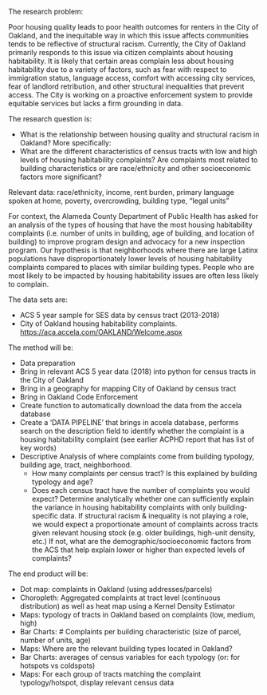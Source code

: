 The research problem:

Poor housing quality leads to poor health outcomes for renters in the City of Oakland, and the inequitable way in which this issue affects communities tends to be reflective of structural racism. Currently, the City of Oakland primarily responds to this issue via citizen complaints about housing habitability. It is likely that certain areas complain less about housing habitability due to a variety of factors, such as fear with respect to immigration status, language access, comfort with accessing city services, fear of landlord retribution, and other structural inequalities that prevent access. The City is working on a proactive enforcement system to provide equitable services but lacks a firm grounding in data.

The research question is:

- What is the relationship between housing quality and structural racism in Oakland? More specifically:
- What are the different characteristics of census tracts with low and high levels of housing habitability complaints? Are complaints most related to building characteristics or are race/ethnicity and other socioeconomic factors more significant?

Relevant data: race/ethnicity, income, rent burden, primary language spoken at home, poverty, overcrowding, building type, “legal units”

For context, the Alameda County Department of Public Health has asked for an analysis of the types of housing that have the most housing habitability complaints (i.e. number of units in building, age of building, and location of building) to improve program design and advocacy for a new inspection program. Our hypothesis is that neighborhoods where there are large Latinx populations have disproportionately lower levels of housing habitability complaints compared to places with similar building types. People who are most likely to be impacted by housing habitability issues are often less likely to complain.

The data sets are:
- ACS 5 year sample for SES data by census tract (2013-2018)
- City of Oakland housing habitability complaints. https://aca.accela.com/OAKLAND/Welcome.aspx

The method will be:
- Data preparation
- Bring in relevant ACS 5 year data (2018) into python for census tracts in the City of Oakland
- Bring in a geography for mapping City of Oakland by census tract
- Bring in Oakland Code Enforcement
- Create function to automatically download the data from the accela database
- Create a ‘DATA PIPELINE’ that brings in accela database, performs search on the description field to identify whether the complaint is a housing habitability complaint (see earlier ACPHD report that has list of key words)
- Descriptive Analysis of where complaints come from building typology, building age, tract,  neighborhood. 
  - How many complaints per census tract? Is this explained by building typology and age?
  - Does each census tract have the number of complaints you would expect? Determine analytically whether one can sufficiently explain the variance in housing habitability complaints with only building-specific data. If structural racism & inequality is not playing a role, we would expect a proportionate amount of complaints across tracts given relevant housing stock (e.g. older buildings, high-unit density, etc.) If not, what are the demographic/socioeconomic factors from the ACS that help explain lower or higher than expected levels of complaints?
  
The end product will be:
- Dot map: complaints in Oakland (using addresses/parcels)
- Choropleth: Aggregated complaints at tract level (continuous distribution) as well as heat map using a Kernel Density Estimator
- Maps: typology of tracts in Oakland based on complaints (low, medium, high)
- Bar Charts: # Complaints per building characteristic (size of parcel, number of units, age)
- Maps: Where are the relevant  building types located in Oakland?
- Bar Charts: averages of census variables for each typology (or: for hotspots vs coldspots)
- Maps: For each group of tracts matching the complaint typology/hotspot, display relevant census data

